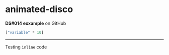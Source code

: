 # animated-disco
**DS#014 exxample** on GitHub
```python
["variable" * 10]
```
---
Testing `inline` code
